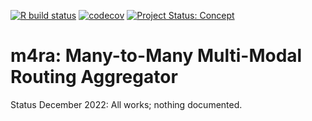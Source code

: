 [![R build
status](https://github.com/atfutures/m4ra/workflows/R-CMD-check/badge.svg)](https://github.com/atfutures/m4ra/actions?query=workflow%3AR-CMD-check)
[![codecov](https://codecov.io/gh/ATFutures/m4ra/branch/main/graph/badge.svg)](https://app.codecov.io/gh/ATFutures/m4ra)
[![Project Status:
Concept](https://www.repostatus.org/badges/latest/concept.svg)](https://www.repostatus.org/#concept)

# m4ra: Many-to-Many Multi-Modal Routing Aggregator

Status December 2022: All works; nothing documented.

